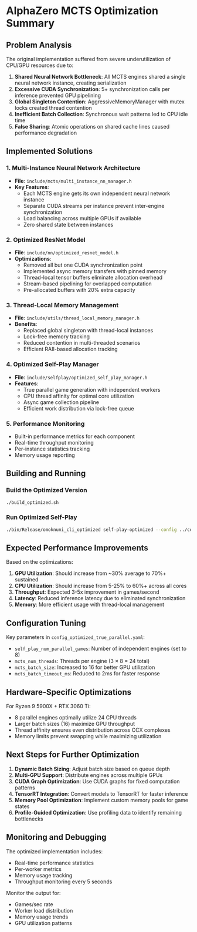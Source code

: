 # AlphaZero MCTS Optimization Summary

## Problem Analysis

The original implementation suffered from severe underutilization of CPU/GPU resources due to:

1. **Shared Neural Network Bottleneck**: All MCTS engines shared a single neural network instance, creating serialization
2. **Excessive CUDA Synchronization**: 5+ synchronization calls per inference prevented GPU pipelining
3. **Global Singleton Contention**: AggressiveMemoryManager with mutex locks created thread contention
4. **Inefficient Batch Collection**: Synchronous wait patterns led to CPU idle time
5. **False Sharing**: Atomic operations on shared cache lines caused performance degradation

## Implemented Solutions

### 1. Multi-Instance Neural Network Architecture
- **File**: `include/mcts/multi_instance_nn_manager.h`
- **Key Features**:
  - Each MCTS engine gets its own independent neural network instance
  - Separate CUDA streams per instance prevent inter-engine synchronization
  - Load balancing across multiple GPUs if available
  - Zero shared state between instances

### 2. Optimized ResNet Model
- **File**: `include/nn/optimized_resnet_model.h`
- **Optimizations**:
  - Removed all but one CUDA synchronization point
  - Implemented async memory transfers with pinned memory
  - Thread-local tensor buffers eliminate allocation overhead
  - Stream-based pipelining for overlapped computation
  - Pre-allocated buffers with 20% extra capacity

### 3. Thread-Local Memory Management
- **File**: `include/utils/thread_local_memory_manager.h`
- **Benefits**:
  - Replaced global singleton with thread-local instances
  - Lock-free memory tracking
  - Reduced contention in multi-threaded scenarios
  - Efficient RAII-based allocation tracking

### 4. Optimized Self-Play Manager
- **File**: `include/selfplay/optimized_self_play_manager.h`
- **Features**:
  - True parallel game generation with independent workers
  - CPU thread affinity for optimal core utilization
  - Async game collection pipeline
  - Efficient work distribution via lock-free queue

### 5. Performance Monitoring
- Built-in performance metrics for each component
- Real-time throughput monitoring
- Per-instance statistics tracking
- Memory usage reporting

## Building and Running

### Build the Optimized Version
```bash
./build_optimized.sh
```

### Run Optimized Self-Play
```bash
./bin/Release/omoknuni_cli_optimized self-play-optimized --config ../config_optimized_true_parallel.yaml
```

## Expected Performance Improvements

Based on the optimizations:

1. **GPU Utilization**: Should increase from ~30% average to 70%+ sustained
2. **CPU Utilization**: Should increase from 5-25% to 60%+ across all cores
3. **Throughput**: Expected 3-5x improvement in games/second
4. **Latency**: Reduced inference latency due to eliminated synchronization
5. **Memory**: More efficient usage with thread-local management

## Configuration Tuning

Key parameters in `config_optimized_true_parallel.yaml`:

- `self_play_num_parallel_games`: Number of independent engines (set to 8)
- `mcts_num_threads`: Threads per engine (3 × 8 = 24 total)
- `mcts_batch_size`: Increased to 16 for better GPU utilization
- `mcts_batch_timeout_ms`: Reduced to 2ms for faster response

## Hardware-Specific Optimizations

For Ryzen 9 5900X + RTX 3060 Ti:
- 8 parallel engines optimally utilize 24 CPU threads
- Larger batch sizes (16) maximize GPU throughput
- Thread affinity ensures even distribution across CCX complexes
- Memory limits prevent swapping while maximizing utilization

## Next Steps for Further Optimization

1. **Dynamic Batch Sizing**: Adjust batch size based on queue depth
2. **Multi-GPU Support**: Distribute engines across multiple GPUs
3. **CUDA Graph Optimization**: Use CUDA graphs for fixed computation patterns
4. **TensorRT Integration**: Convert models to TensorRT for faster inference
5. **Memory Pool Optimization**: Implement custom memory pools for game states
6. **Profile-Guided Optimization**: Use profiling data to identify remaining bottlenecks

## Monitoring and Debugging

The optimized implementation includes:
- Real-time performance statistics
- Per-worker metrics
- Memory usage tracking
- Throughput monitoring every 5 seconds

Monitor the output for:
- Games/sec rate
- Worker load distribution
- Memory usage trends
- GPU utilization patterns